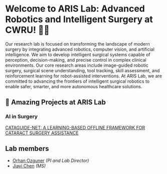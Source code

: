 # Welcome to ARIS Lab: Advanced Robotics and Intelligent Surgery at CWRU! 🤖🧠 

Our research lab is focused on transforming the landscape of modern surgery by integrating advanced robotics, computer vision, and artificial intelligence. We aim to develop intelligent surgical systems capable of perception, decision-making, and precise control in complex clinical environments. Our core research areas include image-guided robotic surgery, surgical scene understanding, tool tracking, skill assessment, and reinforcement learning for robot-assisted interventions. At ARIS Lab, we are committed to advancing the frontiers of intelligent surgical robotics to enable safer, smarter, and more autonomous healthcare solutions.

## 🚀 Amazing Projects at ARIS Lab
### AI in Surgery

[CATAGUIDE-NET: A LEARNING-BASED OFFLINE FRAMEWORK FOR CATARACT SURGERY ASSISTANCE](https://aris-ai-lab.github.io/CataGuide-Net/#)
## Lab members
- [Orhan Ozguner](https://case.edu/engineering/about/faculty-and-staff-directory/orhan-ozguner) *(PI and Lab Director)*
- [Jiayi Chen](#) *(MS)*